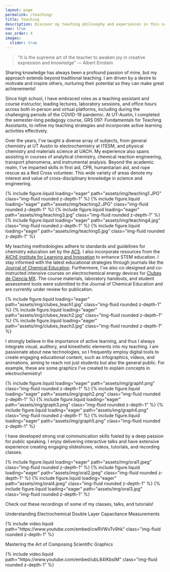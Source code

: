 ```yaml
---
layout: page
permalink: /teaching/
title: Teaching
description: Discover my teaching philosophy and experiences in this section!
nav: true
nav_order: 4
images:
  slider: true
---
```


> "It is the supreme art of the teacher to awaken joy in creative expression and knowledge"
> — Albert Einstein

Sharing knowledge has always been a profound passion of mine, but my approach extends beyond traditional teaching. I am driven by a desire to motivate and inspire others, nurturing their potential so they can make great achievements!  

Since high school, I have embraced roles as a teaching assistant and course instructor, leading lectures, laboratory sessions, and office hours across both in-person and virtual platforms, including during the challenging periods of the COVID-19 pandemic. At UT-Austin, I completed the semester-long pedagogy course, GRS 097: Fundamentals for Teaching Assistants, to refine my teaching strategies and incorporate active learning activities effectively. 

Over the years, I've taught a diverse array of subjects, from general chemistry at UT Austin to electrochemistry at ITESM, and physical chemistry and materials science at UACH. My experience also spans assisting in courses of analytical chemistry, chemical reaction engineering, transport phenomena, and instrumental analysis. Beyond the academic realm, I've imparted skills in first aid, CPR, humanitarian aid, and rope rescue as a Red Cross volunteer. This wide variety of areas denote my interest and value of cross-disciplinary knowledge in science and engineering.

<swiper-container keyboard="true" navigation="true" pagination="true" pagination-clickable="true" pagination-dynamic-bullets="true" rewind="true">
  <swiper-slide>{% include figure.liquid loading="eager" path="assets/img/teaching1.JPG" class="img-fluid rounded z-depth-1" %}</swiper-slide>
  <swiper-slide>{% include figure.liquid loading="eager" path="assets/img/teaching2.JPG" class="img-fluid rounded z-depth-1" %}</swiper-slide>
  <swiper-slide>{% include figure.liquid loading="eager" path="assets/img/teaching3.jpg" class="img-fluid rounded z-depth-1" %}</swiper-slide>
  <swiper-slide>{% include figure.liquid loading="eager" path="assets/img/teaching4.jpg" class="img-fluid rounded z-depth-1" %}</swiper-slide>
  <swiper-slide>{% include figure.liquid loading="eager" path="assets/img/teaching5.jpg" class="img-fluid rounded z-depth-1" %}</swiper-slide>
</swiper-container>

My teaching methodologies adhere to standards and guidelines for chemistry education set by the [ACS]( https://www.acs.org/education/policies.html). I also incorporate resources from the [AIChE Institute for Learning and Innovation]( https://www.aiche.org/ili/educators) to enhance STEM education. I stay informed with the latest educational strategies through journals like the [Journal of Chemical Education](https://pubs.acs.org/journal/jceda8). Furthermore, I've also co-designed and co-instructed intensive courses on electrochemical energy devices for [Clubes de Ciencia MX](https://clubesdeciencia.mx/en/). The course materials, laboratory handouts, and student assessment tools were submitted to the Journal of Chemical Education and are currently under review for publication.

<swiper-container keyboard="true" navigation="true" pagination="true" pagination-clickable="true" pagination-dynamic-bullets="true" rewind="true">
  <swiper-slide>{% include figure.liquid loading="eager" path="assets/img/clubes_teach1.jpg" class="img-fluid rounded z-depth-1" %}</swiper-slide>
  <swiper-slide>{% include figure.liquid loading="eager" path="assets/img/clubes_teach2.jpg" class="img-fluid rounded z-depth-1" %}</swiper-slide>
  <swiper-slide>{% include figure.liquid loading="eager" path="assets/img/clubes_teach3.jpg" class="img-fluid rounded z-depth-1" %}</swiper-slide>
</swiper-container>

I strongly believe in the importance of active learning, and thus I always integrate visual, auditory, and kinesthetic elements into my teaching. I am passionate about new technologies, so I frequently employ digital tools to create engaging educational content, such as infographics, videos, and animations, aiming to reach not just students but also the general public. For example, these are some graphics I've created to explain concepts in electrochemistry!

<swiper-container keyboard="true" navigation="true" pagination="true" pagination-clickable="true" pagination-dynamic-bullets="true" rewind="true">
  <swiper-slide>{% include figure.liquid loading="eager" path="assets/img/graph1.png" class="img-fluid rounded z-depth-1" %}</swiper-slide>
  <swiper-slide>{% include figure.liquid loading="eager" path="assets/img/graph2.png" class="img-fluid rounded z-depth-1" %}</swiper-slide>
  <swiper-slide>{% include figure.liquid loading="eager" path="assets/img/graph3.png" class="img-fluid rounded z-depth-1" %}</swiper-slide>
  <swiper-slide>{% include figure.liquid loading="eager" path="assets/img/graph4.png" class="img-fluid rounded z-depth-1" %}</swiper-slide>
  <swiper-slide>{% include figure.liquid loading="eager" path="assets/img/graph5.png" class="img-fluid rounded z-depth-1" %}</swiper-slide>
</swiper-container>

I have developed strong oral communication skills fueled by a deep passion for public speaking. I enjoy delivering interactive talks and have extensive experience creating engaging slideshows, videos, tutorials, and recording classes. 

<swiper-container keyboard="true" navigation="true" pagination="true" pagination-clickable="true" pagination-dynamic-bullets="true" rewind="true">
  <swiper-slide>{% include figure.liquid loading="eager" path="assets/img/oral1.jpeg" class="img-fluid rounded z-depth-1" %}</swiper-slide>
  <swiper-slide>{% include figure.liquid loading="eager" path="assets/img/oral2.jpeg" class="img-fluid rounded z-depth-1" %}</swiper-slide>
  <swiper-slide>{% include figure.liquid loading="eager" path="assets/img/oral4.jpeg" class="img-fluid rounded z-depth-1" %}</swiper-slide>
  <swiper-slide>{% include figure.liquid loading="eager" path="assets/img/oral3.jpg" class="img-fluid rounded z-depth-1" %}</swiper-slide>
</swiper-container>

Check out these recordings of some of my classes, talks, and tutorials!

Understanding Electrochemical Double Layer Capacitance Measurements
<div class="col-md mt-12 mt-md-0">
    {% include video.liquid path="https://www.youtube.com/embed/cwRVWxTv9hk" class="img-fluid rounded z-depth-1" %}
</div>

Mastering the Art of Composing Scientific Graphics
<div class="col-lg mt-12 mt-lg-0">
    {% include video.liquid path="https://www.youtube.com/embed/ubL84IKbsIM" class="img-fluid rounded z-depth-1" %}
</div>







